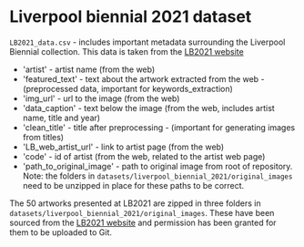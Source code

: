 # Liverpool biennial 2021 dataset

`LB2021_data.csv` - includes important metadata surrounding the Liverpool Biennial collection. This data is taken from the [LB2021 website](https://www.liverpoolbiennial2021.com/)
- 'artist' - artist name (from the web)
- 'featured_text' - text about the artwork extracted from the web - (preprocessed data, important for keywords_extraction) 
- 'img_url' - url to the image (from the web)
- 'data_caption' - text below the image (from the web, includes artist name, title and year)
- 'clean_title' - title after preprocessing - (important for generating images from titles)
- 'LB_web_artist_url' - link to artist page (from the web) 
- 'code' - id of artist (from the web, related to the artist web page) 
- 'path_to_original_image' - path to original image from root of repository. Note: the folders in `datasets/liverpool_biennial_2021/original_images` need to be unzipped in place for these paths to be correct.

The 50 artworks presented at LB2021 are zipped in three folders in `datasets/liverpool_biennial_2021/original_images`. These have been sourced from the [LB2021 website](https://www.liverpoolbiennial2021.com/) and permission has been granted for them to be uploaded to Git.
